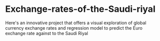 # Exchange-rates-of-the-Saudi-riyal
Here's an innovative project that offers a visual exploration of global currency exchange rates and regression model to predict the Euro exchange rate against to the Saudi Riyal  
